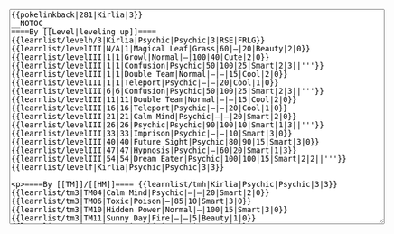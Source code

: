 </p><textarea readonly="" accesskey="," id="wpTextbox1" cols="80" rows="25" style="" class="mw-editfont-monospace" lang="en" dir="ltr" name="wpTextbox1">{{pokelinkback|281|Kirlia|3}}
__NOTOC__
====By [[Level|leveling up]]====
{{learnlist/levelh/3|Kirlia|Psychic|Psychic|3|RSE|FRLG}}
{{learnlist/levelIII|N/A|1|Magical Leaf|Grass|60|—|20|Beauty|2|0}}
{{learnlist/levelIII|1|1|Growl|Normal|—|100|40|Cute|2|0}}
{{learnlist/levelIII|1|1|Confusion|Psychic|50|100|25|Smart|2|3||'''}}
{{learnlist/levelIII|1|1|Double Team|Normal|—|—|15|Cool|2|0}}
{{learnlist/levelIII|1|1|Teleport|Psychic|—|—|20|Cool|1|0}}
{{learnlist/levelIII|6|6|Confusion|Psychic|50|100|25|Smart|2|3||'''}}
{{learnlist/levelIII|11|11|Double Team|Normal|—|—|15|Cool|2|0}}
{{learnlist/levelIII|16|16|Teleport|Psychic|—|—|20|Cool|1|0}}
{{learnlist/levelIII|21|21|Calm Mind|Psychic|—|—|20|Smart|2|0}}
{{learnlist/levelIII|26|26|Psychic|Psychic|90|100|10|Smart|1|3||'''}}
{{learnlist/levelIII|33|33|Imprison|Psychic|—|—|10|Smart|3|0}}
{{learnlist/levelIII|40|40|Future Sight|Psychic|80|90|15|Smart|3|0}}
{{learnlist/levelIII|47|47|Hypnosis|Psychic|—|60|20|Smart|1|3}}
{{learnlist/levelIII|54|54|Dream Eater|Psychic|100|100|15|Smart|2|2||'''}}
{{learnlist/levelf|Kirlia|Psychic|Psychic|3|3}}

====By [[TM]]/[[HM]]====
{{learnlist/tmh|Kirlia|Psychic|Psychic|3|3}}
{{learnlist/tm3|TM04|Calm Mind|Psychic|—|—|20|Smart|2|0}}
{{learnlist/tm3|TM06|Toxic|Poison|—|85|10|Smart|3|0}}
{{learnlist/tm3|TM10|Hidden Power|Normal|—|100|15|Smart|3|0}}
{{learnlist/tm3|TM11|Sunny Day|Fire|—|—|5|Beauty|1|0}}
{{learnlist/tm3|TM12|Taunt|Dark|—|100|20|Smart|2|0}}
{{learnlist/tm3|TM16|Light Screen|Psychic|—|—|30|Beauty|1|0}}
{{learnlist/tm3|TM17|Protect|Normal|—|—|10|Cute|1|0}}
{{learnlist/tm3|TM18|Rain Dance|Water|—|—|5|Tough|1|0}}
{{learnlist/tm3|TM20|Safeguard|Normal|—|—|25|Beauty|1|0}}
{{learnlist/tm3|TM21|Frustration|Normal|—|100|20|Cute|1|0}}
{{learnlist/tm3|TM24|Thunderbolt|Electric|95|100|15|Cool|4|0}}
{{learnlist/tm3|TM27|Return|Normal|—|100|20|Cute|1|0}}
{{learnlist/tm3|TM29|Psychic|Psychic|90|100|10|Smart|1|3||'''}}
{{learnlist/tm3|TM30|Shadow Ball|Ghost|80|100|15|Smart|3|0}}
{{learnlist/tm3|TM32|Double Team|Normal|—|—|15|Cool|2|0}}
{{learnlist/tm3|TM33|Reflect|Psychic|—|—|20|Smart|1|0}}
{{learnlist/tm3|TM34|Shock Wave|Electric|60|—|20|Cool|2|0}}
{{learnlist/tm3|TM41|Torment|Dark|—|100|15|Tough|2|0}}
{{learnlist/tm3|TM42|Facade|Normal|70|100|20|Cute|2|0}}
{{learnlist/tm3|TM43|Secret Power|Normal|70|100|20|Smart|1|0}}
{{learnlist/tm3|TM44|Rest|Psychic|—|—|10|Cute|2|0}}
{{learnlist/tm3|TM45|Attract|Normal|—|100|15|Cute|2|0}}
{{learnlist/tm3|TM46|Thief|Dark|40|100|10|Tough|1|0}}
{{learnlist/tm3|TM48|Skill Swap|Psychic|—|—|10|Smart|1|0}}
{{learnlist/tm3|TM49|Snatch|Dark|—|—|10|Smart|2|1}}
{{learnlist/tm3|HM05|Flash|Normal|—|70|20|Beauty|3|0}}
{{learnlist/tmf|Kirlia|Psychic|Psychic|3|3}}

====By {{pkmn|breeding}}====
{{learnlist/breedh|Kirlia|Psychic|Psychic|3|3}}
{{learnlist/breed3|{{MSP/3|092|Gastly}}{{MSP/3|093|Haunter}}{{MSP/3|094|Gengar}}{{MSP/3|109|Koffing}}{{MSP/3|110|Weezing}}{{MSP/3|202|Wobbuffet}}|Destiny Bond|Ghost|—|—|5|Smart|8|0}}
{{learnlist/breed3|{{MSP/3|088|Grimer}}{{MSP/3|089|Muk}}{{MSP/3|355|Duskull}}{{MSP/3|356|Dusclops}}|Disable|Normal|—|55|20|Smart|2|0}}
{{learnlist/breed3|{{MSP/3|092|Gastly}}{{MSP/3|093|Haunter}}{{MSP/3|094|Gengar}}{{MSP/3|200|Misdreavus}}{{MSP/3|355|Duskull}}{{MSP/3|356|Dusclops}}|Mean Look|Normal|—|—|5|Beauty|2|0}}
{{learnlist/breed3|{{MSP/3|088|Grimer}}{{MSP/3|089|Muk}}{{MSP/3|109|Koffing}}{{MSP/3|110|Weezing}}|Memento|Dark|—|—|10|Tough|8|0}}
{{learnlist/breed3|{{MSP/3|353|Shuppet}}{{MSP/3|354|Banette}}{{MSP/3|355|Duskull}}{{MSP/3|356|Dusclops}}|Will-O-Wisp|Fire|—|75|15|Beauty|1|4}}
{{learnlist/breedf|Kirlia|Psychic|Psychic|3|3}}

====By [[Move Tutor|tutoring]]====
{{learnlist/tutorh|Kirlia|Psychic|Psychic|3|3}}
{{learnlist/tutor3|Body Slam|Normal|85|100|15|Tough|1|4|||yes|yes|yes}}
{{learnlist/tutor3|Defense Curl|Normal|—|—|40|Cute|2|0|||no|yes|no}}
{{learnlist/tutor3|Double-Edge|Normal|120|100|15|Tough|6|0|||yes|yes|yes}}
{{learnlist/tutor3|Dream Eater|Psychic|100|100|15|Smart|2|2||'''|yes|yes|yes}}
{{learnlist/tutor3|Endure|Normal|—|—|10|Tough|2|0|||no|yes|no}}
{{learnlist/tutor3|Fire Punch|Fire|75|100|15|Beauty|4|0|||no|yes|no}}
{{learnlist/tutor3|Ice Punch|Ice|75|100|15|Beauty|4|0|||no|yes|no}}
{{learnlist/tutor3|Icy Wind|Ice|55|95|15|Beauty|1|3|||no|yes|yes}}
{{learnlist/tutor3|Mimic|Normal|—|—|10|Cute|1|0|||yes|yes|yes}}
{{learnlist/tutor3|Mud-Slap|Ground|20|100|10|Cute|2|1|||no|yes|no}}
{{learnlist/tutor3|Nightmare|Ghost|—|—|15|Smart|1|3|||no|no|yes}}
{{learnlist/tutor3|Psych Up|Normal|—|—|10|Smart|2|0|||no|yes|no}}
{{learnlist/tutor3|Sleep Talk|Normal|—|—|10|Cute|3|0|||no|yes|no}}
{{learnlist/tutor3|Snore|Normal|40|100|15|Cute|4|0|||no|yes|no}}
{{learnlist/tutor3|Substitute|Normal|—|—|10|Smart|2|0|||yes|yes|yes}}
{{learnlist/tutor3|Swagger|Normal|—|90|15|Cute|2|0|||no|yes|yes}}
{{learnlist/tutor3|ThunderPunch|Electric|75|100|15|Cool|4|0|||no|yes|no}}
{{learnlist/tutor3|Thunder Wave|Electric|—|100|20|Cool|2|1|||yes|yes|yes}}
{{learnlist/tutorf|Kirlia|Psychic|Psychic|3|3}}

====By a prior [[evolution]]====
{{Learnlist/prevoh|Kirlia|Psychic|Psychic|3|3}}
{{Learnlist/prevo3|280|Ralts|||||Sing|Normal|—|55|15|Cute|2|0||XD}}
{{Learnlist/prevo3|280|Ralts|e||||Charm|Normal|—|100|20|Cute|2|1}}
{{Learnlist/prevo3|280|Ralts|e||||Wish|Normal|—|—|10|Cute|3|0}}
{{Learnlist/prevof|Kirlia|Psychic|Psychic|3|3}}

[[it:Kirlia/Mosse apprese in terza generazione]]
[[zh:奇鲁莉安/第三世代招式表]]
